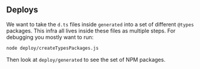 ## Deploys

We want to take the `d.ts` files inside `generated` into a set of different `@types` packages. This infra all lives inside these files as multiple steps. For debugging you mostly want to run:

```sh
node deploy/createTypesPackages.js
```

Then look at `deploy/generated` to see the set of NPM packages. 